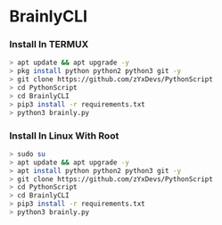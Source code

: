 # BrainlyCLI
### Install In TERMUX

```bash
> apt update && apt upgrade -y
> pkg install python python2 python3 git -y
> git clone https://github.com/zYxDevs/PythonScript
> cd PythonScript
> cd BrainlyCLI
> pip3 install -r requirements.txt
> python3 brainly.py
```

### Install In Linux With Root

```bash
> sudo su
> apt update && apt upgrade -y
> apt install python python2 python3 git -y
> git clone https://github.com/zYxDevs/PythonScript
> cd PythonScript
> cd BrainlyCLI
> pip3 install -r requirements.txt
> python3 brainly.py
```
